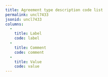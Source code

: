 ```yaml
---
title: Agreement type description code list
permalink: uncl7433
jsonid: uncl7433
columns:
  - 
    title: Label
    code: label
  - 
    title: Comment
    code: comment
  - 
    title: Value
    code: value
---
```

